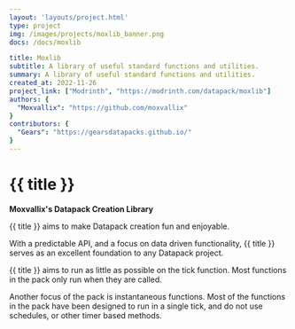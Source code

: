 ```yaml
---
layout: 'layouts/project.html'
type: project
img: /images/projects/moxlib_banner.png
docs: /docs/moxlib

title: Moxlib
subtitle: A library of useful standard functions and utilities.
summary: A library of useful standard functions and utilities.
created_at: 2022-11-26
project_link: ["Modrinth", "https://modrinth.com/datapack/moxlib"]
authors: {
  "Moxvallix": "https://github.com/moxvallix"
}
contributors: {
  "Gears": "https://gearsdatapacks.github.io/"
}
---
```


# {{ title }}
**Moxvallix's Datapack Creation Library**

{{ title }} aims to make Datapack creation fun and enjoyable.

With a predictable API, and a focus on data driven functionality, {{ title }} serves
as an excellent foundation to any Datapack project.

{{ title }} aims to run as little as possible on the tick function. Most functions
in the pack only run when they are called.

Another focus of the pack is instantaneous functions. Most of the functions
in the pack have been designed to run in a single tick, and do not use schedules,
or other timer based methods.